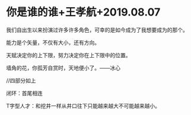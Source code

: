 # 你是谁的谁+王孝航+2019.08.07

我们自出生以来扮演过许多许多角色，可幸的是如今成为了我想要成为的那个。


能力是个矢量，不仅有大小，还有方向。

天赋决定你的上下限，努力决定你在上下限中的位置。

墙角的花，你孤芳自赏时，天地便小了。——冰心

//四部分如上


闭环：首尾相连

T字型人才：和挖井一样从井口往下只能越来越大不可能越来越小。

